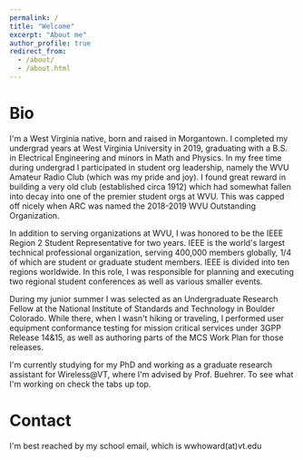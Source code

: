 ```yaml
---
permalink: /
title: "Welcome"
excerpt: "About me"
author_profile: true
redirect_from: 
  - /about/
  - /about.html
---
```


Bio
=====
I'm a West Virginia native, born and raised in Morgantown. I completed my undergrad years at West Virginia University in 2019, graduating with a B.S. in Electrical Engineering and minors in Math and Physics. In my free time during undergrad I participated in student org leadership, namely the WVU Amateur Radio Club (which was my pride and joy). I found great reward in building a very old club (established circa 1912) which had somewhat fallen into decay into one of the premier student orgs at WVU. This was capped off nicely when ARC was named the 2018-2019 WVU Outstanding Organization. 

In addition to serving organizations at WVU, I was honored to be the IEEE Region 2 Student Representative for two years. IEEE is the world's largest technical professional organization, serving 400,000 members globally, 1/4 of which are student or graduate student members. IEEE is divided into ten regions worldwide. In this role, I was responsible for planning and executing two regional student conferences as well as various smaller events. 

During my junior summer I was selected as an Undergraduate Research Fellow at the National Institute of Standards and Technology in Boulder Colorado. While there, when I wasn't hiking or traveling, I performed user equipment conformance testing for mission critical services under 3GPP Release 14&15, as well as authoring parts of the MCS Work Plan for those releases. 

I'm currently studying for my PhD and working as a graduate research assistant for Wireless@VT, where I'm advised by Prof. Buehrer. To see what I'm working on check the tabs up top. 


Contact
=====
I'm best reached by my school email, which is wwhoward(at)vt.edu

